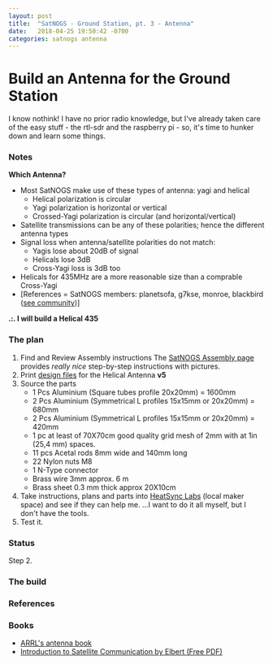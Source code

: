 ```yaml
---
layout: post
title:  "SatNOGS - Ground Station, pt. 3 - Antenna"
date:   2018-04-25 19:50:42 -0700
categories: satnogs antenna
---
```

# Build an Antenna for the Ground Station

I know nothink!  I have no prior radio knowledge, but I've already taken care
of the easy stuff - the rtl-sdr and the raspberry pi - so, it's time to hunker
down and learn some things.

### Notes
**Which Antenna?**
- Most SatNOGS make use of these types of antenna: yagi and helical
  - Helical polarization is circular
  - Yagi polarization is horizontal or vertical
  - Crossed-Yagi polarization is circular (and horizontal/vertical)
- Satellite transmissions can be any of these polarities; hence the different antenna types
- Signal loss when antenna/satellite polarities do not match:
  - Yagis lose about 20dB of signal
  - Helicals lose 3dB
  - Cross-Yagi loss is 3dB too
- Helicals for 435MHz are a more reasonable size than a comprable Cross-Yagi
- [References = SatNOGS members:  planetsofa, g7kse, monroe, blackbird
([see community][satnogs-community])]

**.:. I will build a Helical 435**

### The plan
1. Find and Review Assembly instructions
The [SatNOGS Assembly page][satnogs-assembly] provides _really nice_ step-by-step instructions with pictures.  
2. Print [design files][satnogs-gitlab-helical-v5] for the Helical Antenna **v5**
3. Source the parts
   - 1 Pcs Aluminium (Square tubes profile 20x20mm) = 1600mm
   - 2 Pcs Aluminium (Symmetrical L profiles 15x15mm or 20x20mm) = 680mm
   - 2 Pcs Aluminium (Symmetrical L profiles 15x15mm or 20x20mm) = 420mm
   - 1 pc at least of 70Χ70cm good quality grid mesh of 2mm with at 1in (25,4 mm) spaces.
   - 11 pcs Acetal rods 8mm wide and 140mm long
   - 22 Nylon nuts Μ8
   - 1 N-Type connector
   - Brass wire 3mm approx. 6 m
   - Brass sheet 0.3 mm thick approx 20Χ10cm
4. Take instructions, plans and parts into [HeatSync Labs][heatsync]
(local maker space) and see if they can help me.  ...I want to do it all
myself, but I don't have the tools.
5. Test it.

### Status
Step 2.

### The build

### References

### Books
- [ARRL's antenna book][aarl-antenna-book]
- [Introduction to Satellite Communication by Elbert (Free PDF)][elbert-download]

[aarl-antenna-book]:https://www.arrl.org/shop/ARRL-Antenna-Book-23rd-Softcover-Edition/
[elbert-download]:https://epdf.tips/introduction-to-satellite-communication-artech-house-space-applications.html
[heatsync]:http://www.heatsynclabs.org
[satnogs-assembly]:https://ohai.satnogs.org/group/hardware/
[satnogs-community]:https://community.libre.space/t/what-anteena-to-prefer-helical-or-yagi-and-why/533/7
[satnogs-gitlab-helical-v5]:https://gitlab.com/librespacefoundation/satnogs/satnogs-antennas/tree/master/Helical/UHF-435-8-version_5
